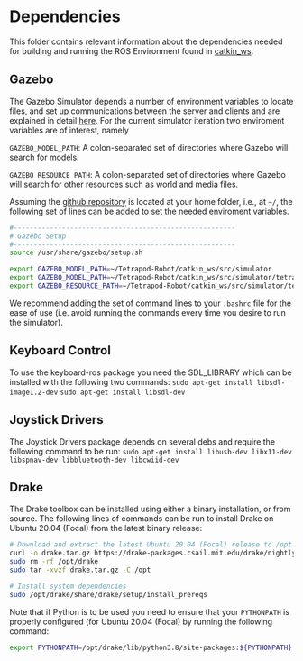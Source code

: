 # Dependencies

This folder contains relevant information about the dependencies needed for building and running the ROS Environment found in [catkin_ws](../catkin_ws/).

## Gazebo

The Gazebo Simulator depends a number of environment variables to locate files, and set up communications between the server and clients and are explained in detail [here](http://gazebosim.org/tutorials?tut=components&cat=get_started). For the current simulator iteration two enviroment variables are of interest, namely

`GAZEBO_MODEL_PATH`: A colon-separated set of directories where Gazebo will search for models.

`GAZEBO_RESOURCE_PATH`: A colon-separated set of directories where Gazebo will search for other resources such as world and media files.

Assuming the [github repository](https://github.com/Pathorse/Tetrapod-Robot) is located at your home folder, i.e., at `~/`, the following set of lines can be added to set the needed enviroment variables.

```bash
#-------------------------------------------------------
# Gazebo Setup
#-------------------------------------------------------
source /usr/share/gazebo/setup.sh

export GAZEBO_MODEL_PATH=~/Tetrapod-Robot/catkin_ws/src/simulator
export GAZEBO_MODEL_PATH=~/Tetrapod-Robot/catkin_ws/src/simulator/tetrapod_gazebo/models:$GAZEBO_MODEL_PATH
export GAZEBO_RESOURCE_PATH=~/Tetrapod-Robot/catkin_ws/src/simulator/tetrapod_gazebo/worlds:$GAZEBO_RESOURCE_PATH
```

We recommend adding the set of command lines to your `.bashrc` file for the ease of use (i.e. avoid running the commands every time you desire to run the simulator).

## Keyboard Control
To use the keyboard-ros package you need the SDL_LIBRARY which can be installed with the following two commands:
```sudo apt-get install libsdl-image1.2-dev```
```sudo apt-get install libsdl-dev```

## Joystick Drivers
The Joystick Drivers package depends on several debs and require the following command to be run:
```sudo apt-get install libusb-dev libx11-dev libspnav-dev libbluetooth-dev libcwiid-dev```

## Drake

The Drake toolbox can be installed using either a binary installation, or from source. The following lines of commands can be run to install Drake on Ubuntu 20.04 (Focal) from the latest binary release:


```bash
# Download and extract the latest Ubuntu 20.04 (Focal) release to /opt
curl -o drake.tar.gz https://drake-packages.csail.mit.edu/drake/nightly/drake-latest-focal.tar.gz
sudo rm -rf /opt/drake
sudo tar -xvzf drake.tar.gz -C /opt

# Install system dependencies
sudo /opt/drake/share/drake/setup/install_prereqs
```

Note that if Python is to be used you need to ensure that your `PYTHONPATH` is properly configured (for Ubuntu 20.04 (Focal) by running the following command:

```bash
export PYTHONPATH=/opt/drake/lib/python3.8/site-packages:${PYTHONPATH}
```
